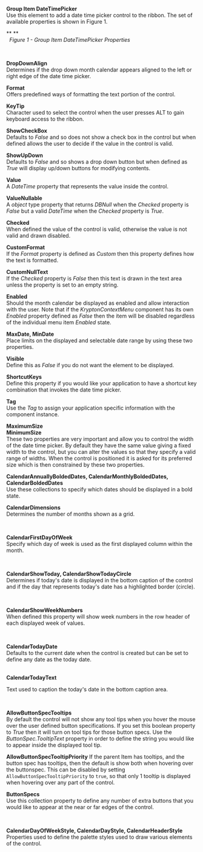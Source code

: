 **Group Item DateTimePicker**  
Use this element to add a date time picker control to the ribbon. The set of
available properties is shown in Figure 1.

** **  
  *Figure 1 - Group Item DateTimePicker Properties*

 

  
**DropDownAlign**  
Determines if the drop down month calendar appears aligned to the left or right
edge of the date time picker.  
  
**Format**  
Offers predefined ways of formatting the text portion of the control.  
  
**KeyTip**  
Character used to select the control when the user presses ALT to gain keyboard
access to the ribbon.  
  
**ShowCheckBox**  
Defaults to *False* and so does not show a check box in the control but when
defined allows the user to decide if the value in the control is valid.  
  
**ShowUpDown**  
Defaults to *False* and so shows a drop down button but when defined as *True*
will display up/down buttons for modifying contents.  
  
**Value**  
A *DateTime* property that represents the value inside the control.  
  
**ValueNullable**  
A *object* type property that returns *DBNull* when the *Checked* property is
*False* but a valid *DateTime* when the *Checked* property is *True*.  
  
**Checked**  
When defined the value of the control is valid, otherwise the value is not valid
and drawn disabled.  
  
**CustomFormat**  
If the *Format* property is defined as *Custom* then this property defines how
the text is formatted.  
  
**CustomNullText**  
If the *Checked* property is *False* then this text is drawn in the text area
unless the property is set to an empty string.  
  
**Enabled**  
Should the month calendar be displayed as enabled and allow interaction with the
user. Note that if the *KryptonContextMenu* component has its own *Enabled*
property defined as *False* then the item will be disabled regardless of the
individual menu item *Enabled* state.  
  
**MaxDate, MinDate**  
Place limits on the displayed and selectable date range by using these two
properties.  
  
**Visible**  
Define this as *False* if you do not want the element to be displayed.  
  
**ShortcutKeys**  
Define this property if you would like your application to have a shortcut key
combination that invokes the date time picker.  
  
**Tag**  
Use the *Tag* to assign your application specific information with the component
instance.  
  
**MaximumSize**  
**MinimumSize**  
These two properties are very important and allow you to control the width of
the date time picker. By default they have the same value giving a fixed width
to the control, but you can alter the values so that they specify a valid range
of widths. When the control is positioned it is asked for its preferred size
which is then constrained by these two properties.

**CalendarAnnuallyBoldedDates, CalendarMonthlyBoldedDates, CalendarBoldedDates**  
Use these collections to specify which dates should be displayed in a bold
state.  
  
**CalendarDimensions**  
Determines the number of months shown as a grid.

 

**CalendarFirstDayOfWeek**  
Specify which day of week is used as the first displayed column within the
month.

 

**CalendarShowToday, CalendarShowTodayCircle**  
Determines if today's date is displayed in the bottom caption of the control and
if the day that represents today's date has a highlighted border (circle).

 

**CalendarShowWeekNumbers**  
When defined this property will show week numbers in the row header of each
displayed week of values.

 

**CalendarTodayDate**  
Defaults to the current date when the control is created but can be set to
define any date as the today date.  
 

**CalendarTodayText**

Text used to caption the today's date in the bottom caption area.

 

**AllowButtonSpecTooltips**  
By default the control will not show any tool tips when you hover the mouse over
the user defined button specifications. If you set this boolean property to
*True* then it will turn on tool tips for those button specs. Use the
*ButtonSpec.TooltipText* property in order to define the string you would like
to appear inside the displayed tool tip.  

**AllowButtonSpecTooltipPriority**
If the parent Item has tooltips, and the button spec has tooltips, then
the default is show both when hovering over the buttonspec. This can be disabled 
by setting `AllowButtonSpecTooltipPriority` to `true`, so that only 1 tooltip is
displayed when hovering over any part of the control.

**ButtonSpecs**  
Use this collection property to define any number of extra buttons that you
would like to appear at the near or far edges of the control.

 

**CalendarDayOfWeekStyle, CalendarDayStyle, CalendarHeaderStyle**  
Properties used to define the palette styles used to draw various elements of
the control.  

